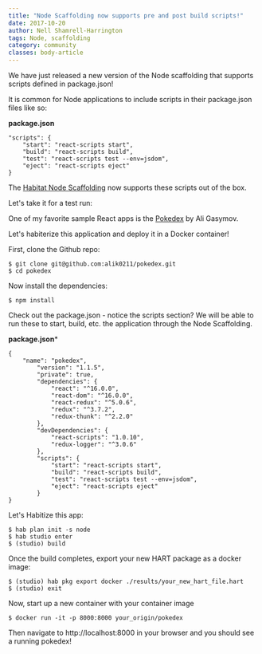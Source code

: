 ```yaml
---
title: "Node Scaffolding now supports pre and post build scripts!"
date: 2017-10-20
author: Nell Shamrell-Harrington
tags: Node, scaffolding
category: community
classes: body-article
---
```


We have just released a new version of the Node scaffolding that supports scripts defined in package.json!

It is common for Node applications to include scripts in their package.json files like so:

**package.json**

```
"scripts": {
	"start": "react-scripts start",
	"build": "react-scripts build",
	"test": "react-scripts test --env=jsdom",
	"eject": "react-scripts eject"
}
```

The [Habitat Node Scaffolding](https://github.com/habitat-sh/core-plans/tree/master/scaffolding-node) now supports these scripts out of the box.

Let's take it for a test run:

One of my favorite sample React apps is the [Pokedex](https://alik0211.ru/pokedex/) by Ali Gasymov.

Let's habiterize this application and deploy it in a Docker container!

First, clone the Github repo:

```console
$ git clone git@github.com:alik0211/pokedex.git
$ cd pokedex
```

Now install the dependencies:

```console
$ npm install
```

Check out the package.json - notice the scripts section? We will be able to run these to start, build, etc. the application through the Node Scaffolding.

**package.json***

```
{
	"name": "pokedex",
		"version": "1.1.5",
		"private": true,
		"dependencies": {
			"react": "^16.0.0",
			"react-dom": "^16.0.0",
			"react-redux": "^5.0.6",
			"redux": "^3.7.2",
			"redux-thunk": "^2.2.0"
		},
		"devDependencies": {
			"react-scripts": "1.0.10",
			"redux-logger": "^3.0.6"
		},
		"scripts": {
			"start": "react-scripts start",
			"build": "react-scripts build",
			"test": "react-scripts test --env=jsdom",
			"eject": "react-scripts eject"
		}
}
```


Let's Habitize this app:

```
$ hab plan init -s node
$ hab studio enter
$ (studio) build
```

Once the build completes, export your new HART package as a docker image:

```console
$ (studio) hab pkg export docker ./results/your_new_hart_file.hart
$ (studio) exit
```

Now, start up a new container with your container image

```console
$ docker run -it -p 8000:8000 your_origin/pokedex
```

Then navigate to http://localhost:8000 in your browser and you should see a running pokedex!
